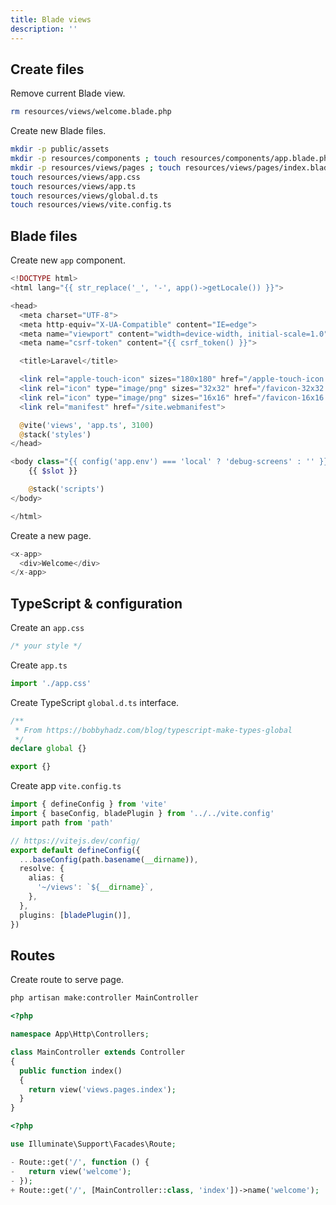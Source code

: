 ```yaml
---
title: Blade views
description: ''
---
```


## Create files

Remove current Blade view.

```bash
rm resources/views/welcome.blade.php
```

Create new Blade files.

```bash
mkdir -p public/assets
mkdir -p resources/components ; touch resources/components/app.blade.php
mkdir -p resources/views/pages ; touch resources/views/pages/index.blade.php
touch resources/views/app.css
touch resources/views/app.ts
touch resources/views/global.d.ts
touch resources/views/vite.config.ts
```

## Blade files

Create new `app` component.

```php [resources/components/app.blade.php]
<!DOCTYPE html>
<html lang="{{ str_replace('_', '-', app()->getLocale()) }}">

<head>
  <meta charset="UTF-8">
  <meta http-equiv="X-UA-Compatible" content="IE=edge">
  <meta name="viewport" content="width=device-width, initial-scale=1.0">
  <meta name="csrf-token" content="{{ csrf_token() }}">

  <title>Laravel</title>

  <link rel="apple-touch-icon" sizes="180x180" href="/apple-touch-icon.png">
  <link rel="icon" type="image/png" sizes="32x32" href="/favicon-32x32.png">
  <link rel="icon" type="image/png" sizes="16x16" href="/favicon-16x16.png">
  <link rel="manifest" href="/site.webmanifest">

  @vite('views', 'app.ts', 3100)
  @stack('styles')
</head>

<body class="{{ config('app.env') === 'local' ? 'debug-screens' : '' }}">
    {{ $slot }}

    @stack('scripts')
</body>

</html>
```

Create a new page.

```php [resources/views/pages/index.blade.php]
<x-app>
  <div>Welcome</div>
</x-app>
```

## TypeScript & configuration

Create an `app.css`

```css [resources/views/app.css]
/* your style */
```

Create `app.ts`

```ts [resources/views/app.ts]
import './app.css'
```

Create TypeScript `global.d.ts` interface.

```ts [resources/views/global.d.ts]
/**
 * From https://bobbyhadz.com/blog/typescript-make-types-global
 */
declare global {}

export {}
```

Create app `vite.config.ts`

```ts [resources/views/vite.config.ts]
import { defineConfig } from 'vite'
import { baseConfig, bladePlugin } from '../../vite.config'
import path from 'path'

// https://vitejs.dev/config/
export default defineConfig({
  ...baseConfig(path.basename(__dirname)),
  resolve: {
    alias: {
      '~/views': `${__dirname}`,
    },
  },
  plugins: [bladePlugin()],
})
```

## Routes

Create route to serve page.

```bash
php artisan make:controller MainController
```

```php [app/Http/Controllers/MainController.php]
<?php

namespace App\Http\Controllers;

class MainController extends Controller
{
  public function index()
  {
    return view('views.pages.index');
  }
}
```

```php [routes/web.php]
<?php

use Illuminate\Support\Facades\Route;

- Route::get('/', function () {
-   return view('welcome');
- });
+ Route::get('/', [MainController::class, 'index'])->name('welcome');
```
